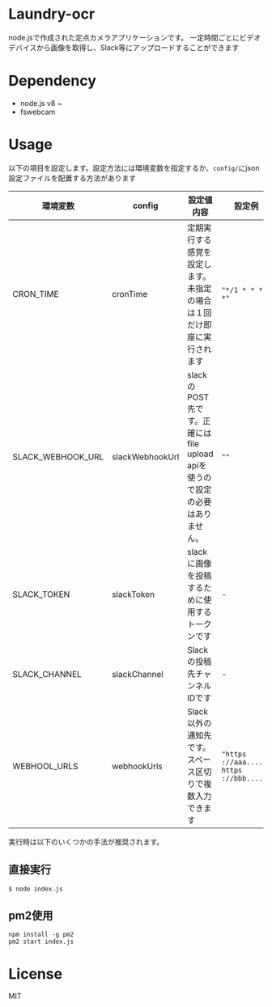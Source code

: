 # Laundry-ocr

node.jsで作成された定点カメラアプリケーションです。
一定時間ごとにビデオデバイスから画像を取得し、Slack等にアップロードすることができます

# Dependency

* node.js v8 ~
* fswebcam

# Usage

以下の項目を設定します。設定方法には環境変数を指定するか、`config/`にjson設定ファイルを配置する方法があります

| 環境変数 | config | 設定値内容 | 設定例
|---|---|---|--|
|CRON_TIME|cronTime |定期実行する感覚を設定します。未指定の場合は１回だけ即座に実行されます | `"*/1 * * * *"` 
|SLACK_WEBHOOK_URL|slackWebhookUrl|slackのPOST先です。正確にはfile upload apiを使うので設定の必要はありません。 | `""`
|SLACK_TOKEN | slackToken | slackに画像を投稿するために使用するトークンです | -
|SLACK_CHANNEL | slackChannel | Slackの投稿先チャンネルIDです | -
|WEBHOOL_URLS| webhookUrls | Slack以外の通知先です。スペース区切りで複数入力できます| `"https ://aaa.... https ://bbb....."`

実行時は以下のいくつかの手法が推奨されます。

## 直接実行

```
$ node index.js
```

## pm2使用

```
npm install -g pm2
pm2 start index.js
```
# License

MIT


